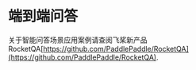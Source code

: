 # 端到端问答

关于智能问答场景应用案例请查阅飞桨新产品RocketQA[https://github.com/PaddlePaddle/RocketQA](https://github.com/PaddlePaddle/RocketQA).
